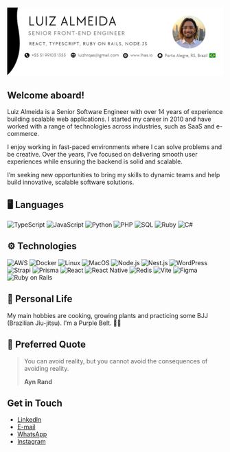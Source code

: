 ![](./banner2.png)

## Welcome aboard!

Luiz Almeida is a Senior Software Engineer with over 14 years of experience building scalable web applications. I started my career in 2010 and have worked with a range of technologies across industries, such as SaaS and e-commerce.

I enjoy working in fast-paced environments where I can solve problems and be creative. Over the years, I’ve focused on delivering smooth user experiences while ensuring the backend is solid and scalable.

I’m seeking new opportunities to bring my skills to dynamic teams and help build innovative, scalable software solutions.

## 🖥️ Languages

![TypeScript](https://img.shields.io/badge/-TypeScript-000?&logo=TypeScript)
![JavaScript](https://img.shields.io/badge/-JavaScript-000?&logo=JavaScript)
![Python](https://img.shields.io/badge/-Python-000?&logo=Python)
![PHP](https://img.shields.io/badge/-PHP-000?&logo=PHP)
![SQL](https://img.shields.io/badge/-SQL-000?&logo=PostgreSQL)
![Ruby](https://img.shields.io/badge/-Ruby-000?&logo=Ruby)
![C#](https://img.shields.io/badge/-C%23-000?&logo=C-sharp)

## ⚙️ Technologies

![AWS](https://img.shields.io/badge/-AWS-000?&logo=Amazon-AWS&logoColor=F90)
![Docker](https://img.shields.io/badge/-Docker-000?&logo=Docker)
![Linux](https://img.shields.io/badge/-Linux-000?&logo=Linux)
![MacOS](https://img.shields.io/badge/-MacOS-000?&logo=MacOS)
![Node.js](https://img.shields.io/badge/-Node.js-000?&logo=node.js)
![Nest.js](https://img.shields.io/badge/-Nest.js-000?&logo=nestjs)
![WordPress](https://img.shields.io/badge/-WordPress-000?&logo=wordpress)
![Strapi](https://img.shields.io/badge/-Strapi-000?&logo=strapi)
![Prisma](https://img.shields.io/badge/-Prisma-000?&logo=prisma)
![React](https://img.shields.io/badge/-React-000?&logo=React)
![React Native](https://img.shields.io/badge/-React_Native-000?&logo=React)
![Redis](https://img.shields.io/badge/-Redis-000?&logo=Redis)
![Vite](https://img.shields.io/badge/-Vite-000?&logo=Vite)
![Figma](https://img.shields.io/badge/-Figma-000?&logo=Figma)
![Ruby on Rails](https://img.shields.io/badge/-Ruby_on_Rails-000?&logo=Ruby-on-Rails)

## 🧑 Personal Life


My main hobbies are cooking, growing plants and practicing some BJJ (Brazilian Jiu-jitsu). I'm a Purple Belt. 🥋💜

## 💭 Preferred Quote

> You can avoid reality, but you cannot avoid the consequences of avoiding reality.
>
> **Ayn Rand**

## Get in Touch

- [LinkedIn](https://www.linkedin.com/in/luizhrqas/)
- [E-mail](mailto:luizhrqas@gmail.com)
- [WhatsApp](https://api.whatsapp.com/send?phone=5551991031355&text=Hello!)
- [Instagram](https://www.instagram.com/lhas.js/)
